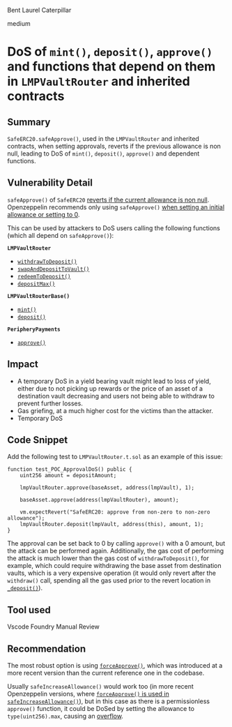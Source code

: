 Bent Laurel Caterpillar

medium

# DoS of `mint()`, `deposit()`, `approve()` and functions that depend on them in `LMPVaultRouter` and inherited contracts
## Summary
`SafeERC20.safeApprove()`, used in the `LMPVaultRouter` and inherited contracts, when setting approvals, reverts if the previous allowance is non null, leading to DoS of `mint()`, `deposit()`, `approve()` and dependent functions.

## Vulnerability Detail
`safeApprove()` of `SafeERC20` [reverts if the current allowance is non null](https://github.com/OpenZeppelin/openzeppelin-contracts/blob/0457042d93d9dfd760dbaa06a4d2f1216fdbe297/contracts/token/ERC20/utils/SafeERC20.sol#L55). Openzeppelin recommends only using `safeApprove()` [when setting an initial allowance or setting to 0](https://github.com/OpenZeppelin/openzeppelin-contracts/blob/0457042d93d9dfd760dbaa06a4d2f1216fdbe297/contracts/token/ERC20/utils/SafeERC20.sol#L51-L53).

This can be used by attackers to DoS users calling the following functions (which all depend on `safeApprove()`):

**`LMPVaultRouter`**
- [`withdrawToDeposit()`](https://github.com/sherlock-audit/2023-06-tokemak/blob/main/v2-core-audit-2023-07-14/src/vault/LMPVaultRouter.sol#L36)
- [`swapAndDepositToVault()`](https://github.com/sherlock-audit/2023-06-tokemak/blob/main/v2-core-audit-2023-07-14/src/vault/LMPVaultRouter.sol#L59)
- [`redeemToDeposit()`](https://github.com/sherlock-audit/2023-06-tokemak/blob/main/v2-core-audit-2023-07-14/src/vault/LMPVaultRouter.sol#L72)
- [`depositMax()`](https://github.com/sherlock-audit/2023-06-tokemak/blob/main/v2-core-audit-2023-07-14/src/vault/LMPVaultRouter.sol#L86)

**`LMPVaultRouterBase()`**
- [`mint()`](https://github.com/sherlock-audit/2023-06-tokemak/blob/main/v2-core-audit-2023-07-14/src/vault/LMPVaultRouterBase.sol#L35)
- [`deposit()`](https://github.com/sherlock-audit/2023-06-tokemak/blob/main/v2-core-audit-2023-07-14/src/vault/LMPVaultRouterBase.sol#L56)

**`PeripheryPayments`**
- [`approve()`](https://github.com/sherlock-audit/2023-06-tokemak/blob/main/v2-core-audit-2023-07-14/src/utils/PeripheryPayments.sol#L36)

## Impact
- A temporary DoS in a yield bearing vault might lead to loss of yield, either due to not picking up rewards or the price of an asset of a destination vault decreasing and users not being able to withdraw to prevent further losses.
- Gas griefing, at a much higher cost for the victims than the attacker.
- Temporary DoS

## Code Snippet
Add the following test to `LMPVaultRouter.t.sol` as an example of this issue:
```solidity
function test_POC_ApprovalDoS() public {
    uint256 amount = depositAmount;

    lmpVaultRouter.approve(baseAsset, address(lmpVault), 1);

    baseAsset.approve(address(lmpVaultRouter), amount);

    vm.expectRevert("SafeERC20: approve from non-zero to non-zero allowance");
    lmpVaultRouter.deposit(lmpVault, address(this), amount, 1);
}
```
The approval can be set back to 0 by calling `approve()` with a 0 amount, but the attack can be performed again. Additionally, the gas cost of performing the attack is much lower than the gas cost of `withdrawToDeposit()`, for example, which could require withdrawing the base asset from destination vaults, which is a very expensive operation (it would only revert after the `withdraw()` call, spending all the gas used prior to the revert location in [`_deposit()`](https://github.com/sherlock-audit/2023-06-tokemak/blob/main/v2-core-audit-2023-07-14/src/vault/LMPVaultRouterBase.sol#L66)).

## Tool used
Vscode
Foundry
Manual Review

## Recommendation
The most robust option is using [`forceApprove()`](https://github.com/OpenZeppelin/openzeppelin-contracts/blob/master/contracts/token/ERC20/utils/SafeERC20.sol#L76), which was introduced at a more recent version than the current reference one in the codebase.

Usually `safeIncreaseAllowance()` would work too (in more recent Openzeppelin versions, where [`forceApprove()` is used in `safeIncreaseAllowance()`](https://github.com/OpenZeppelin/openzeppelin-contracts/blob/master/contracts/token/ERC20/utils/SafeERC20.sol#L54)), but in this case as there is a permissionless `approve()` function, it could be DoSed by setting the allowance to `type(uint256).max`, causing an [overflow](https://github.com/OpenZeppelin/openzeppelin-contracts/blob/0457042d93d9dfd760dbaa06a4d2f1216fdbe297/contracts/token/ERC20/utils/SafeERC20.sol#L66).

